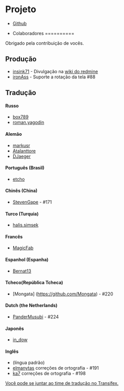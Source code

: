 Projeto
==========
- [Github](https://github.com/indication/OpenRedmine)

- Colaboradores
==========

Obrigado pela contribuição de vocês.

## Produção

- [insink71](https://twitter.com/insink71/statuses/425297982078996480) - Divulgação na [wiki do redmine](http://www.redmine.org/projects/redmine/wiki/ThirdPartyTools)
- [ironAss](https://github.com/ironAss) - Suporte a rotação da tela #88

## Tradução

#### Russo
- [box789](https://github.com/box789)
- [roman.yagodin](https://www.transifex.com/user/profile/roman.yagodin/)

#### Alemão
- [markusr](https://github.com/markusr)
- [Atalanttore](https://www.transifex.com/user/profile/Atalanttore/)
- [DJaeger](https://www.transifex.com/user/profile/DJaeger/)

#### Português (Brasil)
- [etcho](https://www.transifex.com/user/profile/etcho/)

#### Chinês (China)
-  [StevenGape](https://github.com/StevenGape) - #171

#### Turco (Turquia)
- [halis.simsek](https://www.transifex.com/user/profile/halis.simsek/)

#### Francês
- [MagicFab](https://www.transifex.com/user/profile/MagicFab/)

#### Espanhol (Espanha)
- [Bernat13](https://www.transifex.com/user/profile/Bernat13/)

#### Tcheco(República Tcheca)
- [Mongata] (https://github.com/Mongata) - #220

#### Dutch (the Netherlands)
- [PanderMusubi](https://github.com/PanderMusubi) - #224

#### Japonês
- [in_dow](https://www.transifex.com/user/profile/in_dow/)

#### Inglês
- (língua padrão)
- [elmanytas](https://github.com/elmanytas) correções de ortografia - #191
- [ka7](https://github.com/ka7) correções de ortografia - #198


[Você pode se juntar ao time de tradução no Transifex.](https://www.transifex.com/indication/openredmine/)
